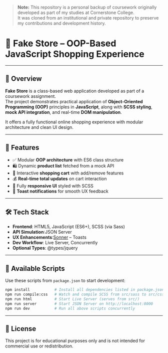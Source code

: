 > **Note:** This repository is a personal backup of coursework originally developed as part of my studies at Cornerstone College.  
> It was cloned from an institutional and private repository to preserve my contributions and development history.

# 🛒 Fake Store – OOP-Based JavaScript Shopping Experience

---

## 📖 Overview

**Fake Store** is a class-based web application developed as part of a coursework assignment.  
The project demonstrates practical application of **Object-Oriented Programming (OOP)** principles in **JavaScript**, along with **SCSS styling**, **mock API integration**, and real-time **DOM manipulation**.

It offers a fully functional online shopping experience with modular architecture and clean UI design.

---

## 🚀 Features

- ✅ Modular **OOP architecture** with ES6 class structure
- 🛍️ Dynamic **product list** fetched from a mock API
- 🛒 Interactive **shopping cart** with add/remove features
- 💰 **Real-time total updates** on cart interaction
- 📱 Fully **responsive UI** styled with SCSS
- 🔔 **Toast notifications** for smooth UX feedback

---

## 🛠️ Tech Stack

- **Frontend**: HTML5, JavaScript (ES6+), SCSS (via Sass)
- **API Simulation**:JSON Server
- **UX Enhancements**:[Sonner](https://www.npmjs.com/package/sonner) – Toasts
- **Dev Workflow**: Live Server, Concurrently 
- **Optional Types**: @types/jquery

---

## 🧪 Available Scripts

Use these scripts from `package.json` to start development:

```bash
npm install    	      # Install all dependencies listed in package.json
npm run compile:css   # Watch and compile SCSS from src/sass to src/css
npm run html          # Start Live Server (serves from src/)
npm run server        # Start JSON Server on http://localhost:8000
npm run dev           # Run all above scripts concurrently
```
---

## 🪪 License

This project is for educational purposes only and is not intended for commercial use or redistribution.
